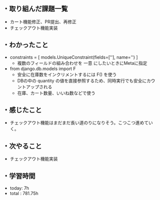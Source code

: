 ## ・取り組んだ課題一覧
- カート機能修正、PR提出、再修正
- チェックアウト機能実装

## ・わかったこと
- constraints = [
      models.UniqueConstraint(fields=[''], name='')
    ]
  - 複数のフィールドの組み合わせを 一意 にしたいときにMetaに指定
- from django.db.models import F
  - 安全に在庫数をインクリメントするには F() を使う
  - DBの中の quantity の値を直接参照するため、同時実行でも安全にカウントアップされる
  - 在庫、カート数量、いいね数などで使う



## ・感じたこと
- チェックアウト機能はまだまだ長い道のりになりそう。こつこつ進めていく。

## ・次やること
- チェックアウト機能実装
　
## ・学習時間
- today: 7h
- total  : 781.75h



